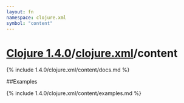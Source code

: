 ```yaml
---
layout: fn
namespace: clojure.xml
symbol: "content"
---
```


# [Clojure 1.4.0](../../)/[clojure.xml](../)/content

{% include 1.4.0/clojure.xml/content/docs.md %}

##Examples

{% include 1.4.0/clojure.xml/content/examples.md %}

